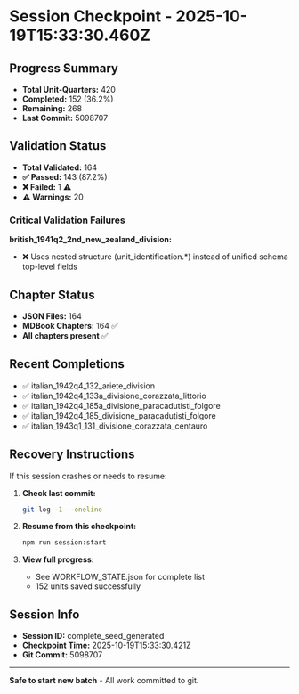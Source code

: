 # Session Checkpoint - 2025-10-19T15:33:30.460Z

## Progress Summary

- **Total Unit-Quarters:** 420
- **Completed:** 152 (36.2%)
- **Remaining:** 268
- **Last Commit:** 5098707

## Validation Status

- **Total Validated:** 164
- **✅ Passed:** 143 (87.2%)
- **❌ Failed:** 1 ⚠️
- **⚠️ Warnings:** 20

### Critical Validation Failures

**british_1941q2_2nd_new_zealand_division:**
  - ❌ Uses nested structure (unit_identification.*) instead of unified schema top-level fields

## Chapter Status

- **JSON Files:** 164
- **MDBook Chapters:** 164 ✅
- **All chapters present** ✅

## Recent Completions

- ✅ italian_1942q4_132_ariete_division
- ✅ italian_1942q4_133a_divisione_corazzata_littorio
- ✅ italian_1942q4_185a_divisione_paracadutisti_folgore
- ✅ italian_1942q4_185_divisione_paracadutisti_folgore
- ✅ italian_1943q1_131_divisione_corazzata_centauro

## Recovery Instructions

If this session crashes or needs to resume:

1. **Check last commit:**
   ```bash
   git log -1 --oneline
   ```

2. **Resume from this checkpoint:**
   ```bash
   npm run session:start
   ```

3. **View full progress:**
   - See WORKFLOW_STATE.json for complete list
   - 152 units saved successfully

## Session Info

- **Session ID:** complete_seed_generated
- **Checkpoint Time:** 2025-10-19T15:33:30.421Z
- **Git Commit:** 5098707

---

**Safe to start new batch** - All work committed to git.
